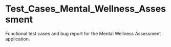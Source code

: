 # Test_Cases_Mental_Wellness_Assessment
Functional test cases and bug report for the Mental Wellness Assessment application.

